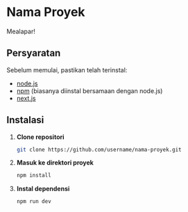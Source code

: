 # Nama Proyek

Mealapar!

## Persyaratan

Sebelum memulai, pastikan telah terinstal:

- [node.js](https://nodejs.org/)
- [npm](https://www.npmjs.com/) (biasanya diinstal bersamaan dengan node.js)
- [next.js](https://nextjs.org/)

## Instalasi

1. **Clone repositori**

   ```bash
   git clone https://github.com/username/nama-proyek.git
   ```

2. **Masuk ke direktori proyek**

   ```bash
   npm install
   ```

3. **Instal dependensi**

   ```bash
   npm run dev
   ```
